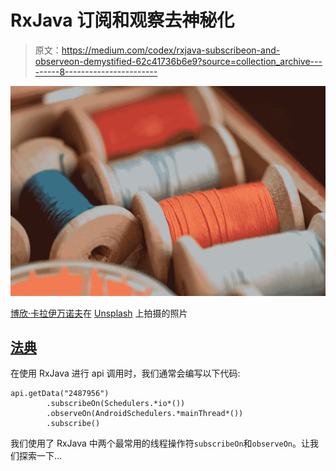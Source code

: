 # RxJava 订阅和观察去神秘化

> 原文：<https://medium.com/codex/rxjava-subscribeon-and-observeon-demystified-62c41736b6e9?source=collection_archive---------8----------------------->

![](img/193686c0c3df46175682cab2091f347e.png)

[博欣·卡拉伊万诺夫](https://unsplash.com/@bkaraivanov?utm_source=unsplash&utm_medium=referral&utm_content=creditCopyText)在 [Unsplash](/s/photos/thread?utm_source=unsplash&utm_medium=referral&utm_content=creditCopyText) 上拍摄的照片

## [法典](http://medium.com/codex)

在使用 RxJava 进行 api 调用时，我们通常会编写以下代码:

```
api.getData("2487956")
        .subscribeOn(Schedulers.*io*())
        .observeOn(AndroidSchedulers.*mainThread*())
        .subscribe()
```

我们使用了 RxJava 中两个最常用的线程操作符`subscribeOn`和`observeOn`。让我们探索一下…